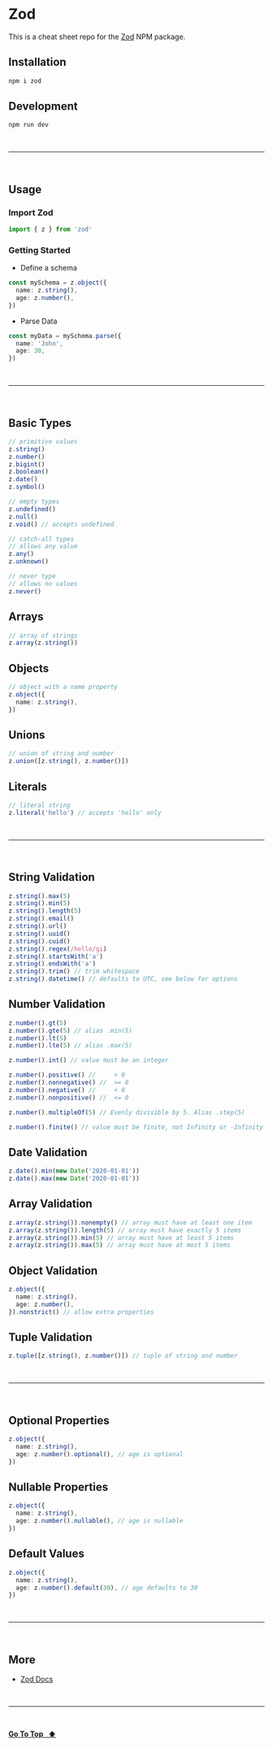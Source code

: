 # Zod

This is a cheat sheet repo for the [Zod](https://www.npmjs.com/package/zod#introduction) NPM package.

## Installation

```bash
npm i zod
```

## Development

```bash
npm run dev
```

&nbsp;

---

&nbsp;

## Usage

### Import Zod

```ts
import { z } from 'zod'
```

### Getting Started

- Define a schema

```ts
const mySchema = z.object({
  name: z.string(),
  age: z.number(),
})
```

- Parse Data

```ts
const myData = mySchema.parse({
  name: 'John',
  age: 30,
})
```

&nbsp;

---

&nbsp;

## Basic Types

```ts
// primitive values
z.string()
z.number()
z.bigint()
z.boolean()
z.date()
z.symbol()

// empty types
z.undefined()
z.null()
z.void() // accepts undefined

// catch-all types
// allows any value
z.any()
z.unknown()

// never type
// allows no values
z.never()
```

## Arrays

```ts
// array of strings
z.array(z.string())
```

## Objects

```ts
// object with a name property
z.object({
  name: z.string(),
})
```

## Unions

```ts
// union of string and number
z.union([z.string(), z.number()])
```

## Literals

```ts
// literal string
z.literal('hello') // accepts 'hello' only
```

&nbsp;

---

&nbsp;

## String Validation

```ts
z.string().max(5)
z.string().min(5)
z.string().length(5)
z.string().email()
z.string().url()
z.string().uuid()
z.string().cuid()
z.string().regex(/hello/gi)
z.string().startsWith('a')
z.string().endsWith('a')
z.string().trim() // trim whitespace
z.string().datetime() // defaults to UTC, see below for options
```

## Number Validation

```ts
z.number().gt(5)
z.number().gte(5) // alias .min(5)
z.number().lt(5)
z.number().lte(5) // alias .max(5)

z.number().int() // value must be an integer

z.number().positive() //     > 0
z.number().nonnegative() //  >= 0
z.number().negative() //     < 0
z.number().nonpositive() //  <= 0

z.number().multipleOf(5) // Evenly divisible by 5. Alias .step(5)

z.number().finite() // value must be finite, not Infinity or -Infinity
```

## Date Validation

```ts
z.date().min(new Date('2020-01-01'))
z.date().max(new Date('2020-01-01'))
```

## Array Validation

```ts
z.array(z.string()).nonempty() // array must have at least one item
z.array(z.string()).length(5) // array must have exactly 5 items
z.array(z.string()).min(5) // array must have at least 5 items
z.array(z.string()).max(5) // array must have at most 5 items
```

## Object Validation

```ts
z.object({
  name: z.string(),
  age: z.number(),
}).nonstrict() // allow extra properties
```

## Tuple Validation

```ts
z.tuple([z.string(), z.number()]) // tuple of string and number
```

&nbsp;

---

&nbsp;

## Optional Properties

```ts
z.object({
  name: z.string(),
  age: z.number().optional(), // age is optional
})
```

## Nullable Properties

```ts
z.object({
  name: z.string(),
  age: z.number().nullable(), // age is nullable
})
```

## Default Values

```ts
z.object({
  name: z.string(),
  age: z.number().default(30), // age defaults to 30
})
```

&nbsp;

---

&nbsp;

## More

- [Zod Docs](https://www.npmjs.com/package/zod#introduction)

&nbsp;

---

&nbsp;

[**Go To Top &nbsp; ⬆️**](#zod) &nbsp;
